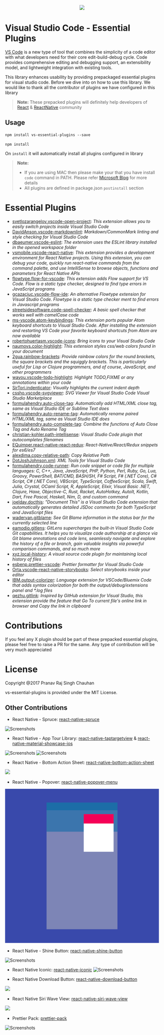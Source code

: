 
<center><img src="https://pbs.twimg.com/profile_images/922911523328081920/jEKFRPKV_400x400.jpg" /></center>

# Visual Studio Code - Essential Plugins

[VS Code](https://code.visualstudio.com/) is a new type of tool that combines the simplicity of a code editor with what developers need for their core edit-build-debug cycle. Code provides comprehensive editing and debugging support, an extensibility model, and lightweight integration with existing tools.

This library enhances usability by providing prepackaged essential plugins for visual studio code. Before we dive into on how to use this library. We would like to thank all the contributor of plugins we have configured in this library

> **Note:** These prepacked plugins will definitely help developers of [React](https://github.com/facebook/react) & [ReactNative](https://github.com/facebook/react-native) community



## Usage

`npm install vs-essential-plugins --save`

`npm install`

On `install` it will automatically install all plugins configured in library

> **Note:**
> - If you are using MAC then please make your that you have install `code` command in PATH. Please refer [Microsoft Blog](https://code.visualstudio.com/docs/setup/mac#_launching-from-the-command-line) for more details
> - All plugins are defined in package.json `postinstall` section

# Essential Plugins
- [svetlozarangelov.vscode-open-project](https://marketplace.visualstudio.com/items?itemName=svetlozarangelov.vscode-open-project): _This extension allows you to easily switch projects inside Visual Studio Code_
- [DavidAnson.vscode-markdownlint](https://marketplace.visualstudio.com/items?itemName=DavidAnson.vscode-markdownlint): _Markdown/CommonMark linting and style checking for Visual Studio Code_
- [dbaeumer.vscode-eslint](https://marketplace.visualstudio.com/items?itemName=dbaeumer.vscode-eslint): _The extension uses the ESLint library installed in the opened workspace folder_
- [vsmobile.vscode-react-native](https://marketplace.visualstudio.com/items?itemName=vsmobile.vscode-react-native): _This extension provides a development environment for React Native projects. Using this extension, you can debug your code, quickly run react-native commands from the command palette, and use IntelliSense to browse objects, functions and parameters for React Native APIs_
- [flowtype.flow-for-vscode](https://marketplace.visualstudio.com/items?itemName=flowtype.flow-for-vscode): _This extension adds Flow support for VS Code. Flow is a static type checker, designed to find type errors in JavaScript programs_
- [gcazaciuc.vscode-flow-ide](https://marketplace.visualstudio.com/items?itemName=gcazaciuc.vscode-flow-ide): _An alternative Flowtype extension for Visual Studio Code. Flowtype is a static type checker ment to find errors in Javascript programs_
- [streetsidesoftware.code-spell-checker](https://marketplace.visualstudio.com/items?itemName=streetsidesoftware.code-spell-checker): _A basic spell checker that works well with camelCase code_
- [ms-vscode.atom-keybindings](https://marketplace.visualstudio.com/items?itemName=ms-vscode.atom-keybindings): _This extension ports popular Atom keyboard shortcuts to Visual Studio Code. After installing the extension and restarting VS Code your favorite keyboard shortcuts from Atom are now available_
- [robertohuertasm.vscode-icons](https://marketplace.visualstudio.com/items?itemName=robertohuertasm.vscode-icons): _Bring icons to your Visual Studio Code_
- [naumovs.color-highlight](https://marketplace.visualstudio.com/items?itemName=naumovs.color-highlight): _This extension styles css/web colors found in your document_
- [2gua.rainbow-brackets](https://marketplace.visualstudio.com/items?itemName=2gua.rainbow-brackets): _Provide rainbow colors for the round brackets, the square brackets and the squiggly brackets. This is particularly useful for Lisp or Clojure programmers, and of course, JavaScript, and other programmers_
- [wayou.vscode-todo-highlight](https://marketplace.visualstudio.com/items?itemName=wayou.vscode-todo-highlight): _Highlight TODO,FIXME or any annotations within your code_
- [SirTori.indenticator](https://marketplace.visualstudio.com/items?itemName=SirTori.indenticator): _Visually highlights the current indent depth_
- [cssho.vscode-svgviewer](https://marketplace.visualstudio.com/items?itemName=cssho.vscode-svgviewer): _SVG Viewer for Visual Studio Code Visual Studio Marketplace_
- [formulahendry.auto-close-tag](https://marketplace.visualstudio.com/items?itemName=formulahendry.auto-close-tag): _Automatically add HTML/XML close tag, same as Visual Studio IDE or Sublime Text does_
- [formulahendry.auto-rename-tag](https://marketplace.visualstudio.com/items?itemName=formulahendry.auto-rename-tag): _Automatically rename paired HTML/XML tag, same as Visual Studio IDE does_
- [formulahendry.auto-complete-tag](https://marketplace.visualstudio.com/items?itemName=formulahendry.auto-complete-tag): _Combine the functions of Auto Close Tag and Auto Rename Tag_
- [christian-kohler.path-intellisense](https://marketplace.visualstudio.com/items?itemName=christian-kohler.path-intellisense): _Visual Studio Code plugin that autocompletes filenames_
- [EQuimper.react-native-react-redux](https://marketplace.visualstudio.com/items?itemName=EQuimper.react-native-react-redux): _React-Native/React/Redux snippets for es6/es7_
- [alexdima.copy-relative-path](https://marketplace.visualstudio.com/items?itemName=alexdima.copy-relative-path): _Copy Relative Path_
- [DotJoshJohnson.xml](https://marketplace.visualstudio.com/items?itemName=DotJoshJohnson.xml): _XML Tools for Visual Studio Code_
- [formulahendry.code-runner](https://marketplace.visualstudio.com/items?itemName=formulahendry.code-runner): _Run code snippet or code file for multiple languages: C, C++, Java, JavaScript, PHP, Python, Perl, Ruby, Go, Lua, Groovy, PowerShell, BAT/CMD, BASH/SH, F# Script, F# (.NET Core), C# Script, C# (.NET Core), VBScript, TypeScript, CoffeeScript, Scala, Swift, Julia, Crystal, OCaml Script, R, AppleScript, Elixir, Visual Basic .NET, Clojure, Haxe, Objective-C, Rust, Racket, AutoHotkey, AutoIt, Kotlin, Dart, Free Pascal, Haskell, Nim, D, and custom command_
- [joelday.docthis](https://marketplace.visualstudio.com/items?itemName=joelday.docthis): _"Document This" is a Visual Studio Code extension that automatically generates detailed JSDoc comments for both TypeScript and JavaScript files_
- [waderyan.gitblame](https://marketplace.visualstudio.com/items?itemName=waderyan.gitblame): _See Git Blame information in the status bar for the currently selected line_
- [eamodio.gitlens](https://marketplace.visualstudio.com/items?itemName=eamodio.gitlens): _GitLens supercharges the built-in Visual Studio Code Git capabilities. It helps you to visualize code authorship at a glance via Git blame annotations and code lens, seamlessly navigate and explore the history of a file or branch, gain valuable insights via powerful comparison commands, and so much more_
- [xyz.local-history](https://marketplace.visualstudio.com/items?itemName=xyz.local-history): _A visual source code plugin for maintaining local history of files_
- [esbenp.prettier-vscode](https://marketplace.visualstudio.com/items?itemName=esbenp.prettier-vscode): _Prettier formatter for Visual Studio Code_
- [Orta.vscode-react-native-storybooks](https://marketplace.visualstudio.com/items?itemName=Orta.vscode-react-native-storybooks): _Select storybooks inside your editor_
- [IBM.output-colorizer](https://marketplace.visualstudio.com/items?itemName=IBM.output-colorizer): _Language extension for VSCode/Bluemix Code that adds syntax colorization for both the output/debug/extensions panel and *.log files_
- [qezhu.gitlink](https://marketplace.visualstudio.com/items?itemName=qezhu.gitlink): _Inspired by GitHub extension for Visual Studio, this extension provide the feature that Go To current file's online link in browser and Copy the link in clipboard_


# Contributions
If you feel any X plugin should be part of these prepacked essential plugins, please feel free to raise a PR for the same. Any type of contribution will be very much appreciated

# License
Copyright @2017 Pranav Raj Singh Chauhan

vs-essential-plugins is provided under the MIT License.


## Other Contributions
- React Native - Spruce: [react-native-spruce](https://github.com/prscX/react-native-spruce)

![Screenshots](https://github.com/willowtreeapps/spruce-ios/raw/master/imgs/extensibility-tests.gif)

- React Native - App Tour Library: [react-native-taptargetview](https://github.com/prscX/react-native-taptargetview) & [react-native-material-showcase-ios](https://github.com/prscX/react-native-material-showcase-ios)

![Screenshots](https://github.com/KeepSafe/TapTargetView/raw/master/.github/video.gif)
![Screenshots](https://github.com/aromajoin/material-showcase-ios/raw/master/art/material-showcase.gif?raw=true)

- React Native - Bottom Action Sheet: [react-native-bottom-action-sheet](https://github.com/prscX/react-native-bottom-action-sheet)

![](https://github.com/rubensousa/BottomSheetBuilder/raw/master/screens/normal_demo.gif)

- React Native - Popover: [react-native-popover-menu](https://github.com/prscX/react-native-popover-menu)

![](https://github.com/zawadz88/MaterialPopupMenu/raw/master/art/components_menus.png)

- React Native - Shine Button: [react-native-shine-button](https://github.com/prscX/react-native-shine-button)

![Screenshots](https://raw.githubusercontent.com/ChadCSong/ShineButton/master/demo_shine_others.gif)

- React Native Iconic: [react-native-iconic](https://github.com/prscX/react-native-iconic)
![Screenshots](https://camo.githubusercontent.com/b18993cbfe91de8abdc0019dc9a6cd44707eec21/68747470733a2f2f6431337961637572716a676172612e636c6f756466726f6e742e6e65742f75736572732f3338313133332f73637265656e73686f74732f313639363538302f766266706f70666c6174627574746f6e332e676966)

- React Native Download Button: [react-native-download-button](https://github.com/prscX/react-native-download-button)

![](https://github.com/fenjuly/ArrowDownloadButton/raw/master/screenshots/arrowdownloadbutton.gif)

- React Native Siri Wave View: [react-native-siri-wave-view](https://github.com/prscX/react-native-siri-wave-view)

![](https://cdn.dribbble.com/users/341264/screenshots/2203511/wave.gif)

- Prettier Pack: [prettier-pack](https://github.com/prscX/prettier-pack)

![Screenshots](https://raw.githubusercontent.com/prettier/prettier-logo/master/images/prettier-banner-light.png)

